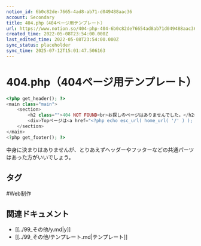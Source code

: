 ```yaml
---
notion_id: 6b0c82de-7665-4ad8-ab71-d049488aac36
account: Secondary
title: 404.php（404ページ用テンプレート）
url: https://www.notion.so/404-php-404-6b0c82de76654ad8ab71d049488aac36
created_time: 2022-05-08T23:54:00.000Z
last_edited_time: 2022-05-08T23:54:00.000Z
sync_status: placeholder
sync_time: 2025-07-12T15:01:47.506163
---
```

# 404.php（404ページ用テンプレート）

```php
<?php get_header(); ?>
<main class="main">
	<section>
		<h2 class="">404 NOT FOUND<br>お探しのページはありませんでした。</h2>
		<div>Topページは<a href="<?php echo esc_url( home_url( '/' ) ); ?>">こちら</a></div>
	</section>
</main>
<?php get_footer(); ?>
```
中身に決まりはありませんが、とりあえずヘッダーやフッターなどの共通パーツはあった方がいいでしょう。

## タグ

#Web制作 

## 関連ドキュメント

- [[../99_その他/y.md|y]]
- [[../99_その他/テンプレート.md|テンプレート]]
